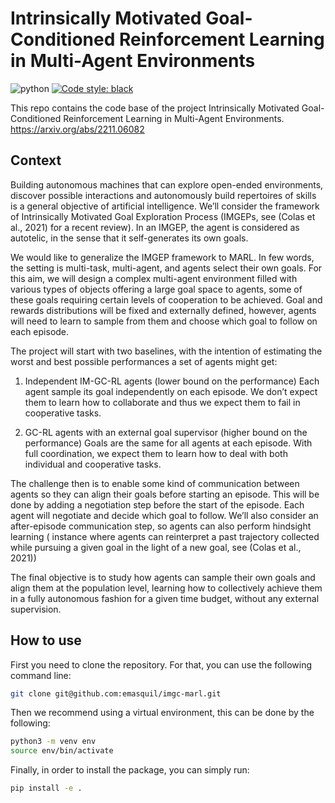 # Intrinsically Motivated Goal-Conditioned Reinforcement Learning in Multi-Agent Environments

![python](https://img.shields.io/badge/python-3.9-blue)
<a href="https://github.com/psf/black"><img alt="Code style: black" src="https://img.shields.io/badge/code%20style-black-000000.svg"></a>

This repo contains the code base of the project Intrinsically Motivated Goal-Conditioned Reinforcement Learning in Multi-Agent Environments. https://arxiv.org/abs/2211.06082


## Context
Building autonomous machines that can explore open-ended environments, discover possible interactions and autonomously build repertoires of skills is a general objective of artificial intelligence. We’ll consider the framework of Intrinsically Motivated Goal Exploration Process (IMGEPs, see (Colas et al., 2021) for a recent review). In an IMGEP, the agent is considered as autotelic, in the sense that it self-generates its own goals.

We would like to generalize the IMGEP framework to MARL. In few words, the setting is multi-task, multi-agent, and agents select their own goals. For this aim, we will design a complex multi-agent environment filled with various types of objects offering a large goal space to agents, some of these goals requiring certain levels of cooperation to be achieved. Goal and rewards distributions will be fixed and externally defined, however, agents will need to learn to sample from them and choose which goal to follow on each episode.

The project will start with two baselines, with the intention of estimating the worst and best possible performances a set of agents might get:

1.    Independent IM-GC-RL agents (lower bound on the performance)
        Each agent sample its goal independently on each episode. We don’t expect them to learn how to collaborate and thus we expect them to fail in cooperative tasks.

2.    GC-RL agents with an external goal supervisor (higher bound on the performance)
        Goals are the same for all agents at each episode. With full coordination, we expect them to learn how to deal with both individual and cooperative tasks.

The challenge then is to enable some kind of communication between agents so they can align their goals before starting an episode. This will be done by adding a negotiation step before the start of the episode. Each agent will negotiate and decide which goal to follow. We’ll also consider an after-episode communication step, so agents can also perform hindsight learning ( instance where agents can reinterpret a past trajectory collected while pursuing a given goal in the light of a new goal, see (Colas et al., 2021))

The final objective is to study how agents can sample their own goals and align them at the population level, learning how to collectively achieve them in a fully autonomous fashion for a given time budget, without any external supervision.

## How to use
First you need to clone the repository. For that, you can use the following command line:
```Bash
git clone git@github.com:emasquil/imgc-marl.git
```
Then we recommend using a virtual environment, this can be done by the following:
```Bash
python3 -m venv env
source env/bin/activate
```
Finally, in order to install the package, you can simply run:
```Bash
pip install -e .
```
